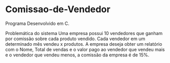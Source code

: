 # Comissao-de-Vendedor
Programa Desenvolvido em C.

Problemática do sistema
Uma empresa possui 10 vendedores que ganham por comissão sobre cada produto vendido. Cada vendedor em um determinado mês vendeu x produtos. A empresa deseja obter um relatório com o Nome, Total de vendas e o valor pago ao vendedor que vendeu mais e o vendedor que vendeu menos, a comissão da empresa é de 15%.
